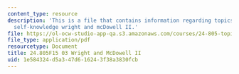 ```yaml
---
content_type: resource
description: 'This is a file that contains information regarding topics in epistemology:
  self-knowledge wright and mcDowell II.'
file: https://ol-ocw-studio-app-qa.s3.amazonaws.com/courses/24-805-topics-in-epistemology-self-knowledge-fall-2015/1e584324d5a347d616243f38a3830fcb_MIT24_805F15_03Wright.pdf
file_type: application/pdf
resourcetype: Document
title: 24.805F15 03 Wright and McDowell II
uid: 1e584324-d5a3-47d6-1624-3f38a3830fcb
---
```

